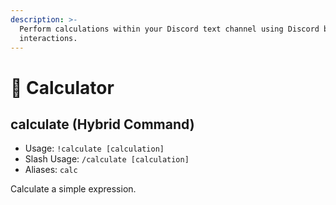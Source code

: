 ```yaml
---
description: >-
  Perform calculations within your Discord text channel using Discord button
  interactions.
---
```


# 🏧 Calculator

## calculate (Hybrid Command)

* Usage: `!calculate [calculation]`
* Slash Usage: `/calculate [calculation]`
* Aliases: `calc`

Calculate a simple expression.
